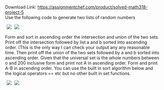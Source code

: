 Download Link: https://assignmentchef.com/product/solved-math318-project-5
<br>
Use the following code to generate two lists of random numbers

<img decoding="async" data-recalc-dims="1" data-src="https://i0.wp.com/www.ankitcodinghub.com/wp-content/uploads/2019/12/736.png?w=980&amp;ssl=1" class="lazyload" src="data:image/gif;base64,R0lGODlhAQABAAAAACH5BAEKAAEALAAAAAABAAEAAAICTAEAOw==">

 <noscript>

  <img decoding="async" src="https://i0.wp.com/www.ankitcodinghub.com/wp-content/uploads/2019/12/736.png?w=980&amp;ssl=1" data-recalc-dims="1">

 </noscript>

<img decoding="async" data-recalc-dims="1" data-src="https://i0.wp.com/www.ankitcodinghub.com/wp-content/uploads/2019/12/369.png?w=980&amp;ssl=1" class="lazyload" src="data:image/gif;base64,R0lGODlhAQABAAAAACH5BAEKAAEALAAAAAABAAEAAAICTAEAOw==">

 <noscript>

  <img decoding="async" src="https://i0.wp.com/www.ankitcodinghub.com/wp-content/uploads/2019/12/369.png?w=980&amp;ssl=1" data-recalc-dims="1">

 </noscript>Form and sort in ascending order the intersection and union of the two sets.  Print off the intersection followed by list a and b sorted into ascending order.    (This is the only way I can check your output any any reasonable time.   Then print off the union of the two sets followed by a and b sorted into ascending order.  Given that the universal set is the whole numbers between o and 200 inclusive form and print not A in ascending order.  Form and print A-B in ascending order.  You can use the built in sort algorithm below and the logical operators == etc but no other built in set functions.

<img decoding="async" data-recalc-dims="1" data-src="https://i0.wp.com/www.ankitcodinghub.com/wp-content/uploads/2019/12/543.png?w=980&amp;ssl=1" class="lazyload" src="data:image/gif;base64,R0lGODlhAQABAAAAACH5BAEKAAEALAAAAAABAAEAAAICTAEAOw==">

 <noscript>

  <img decoding="async" src="https://i0.wp.com/www.ankitcodinghub.com/wp-content/uploads/2019/12/543.png?w=980&amp;ssl=1" data-recalc-dims="1">

 </noscript>

<img decoding="async" data-recalc-dims="1" data-src="https://i0.wp.com/www.ankitcodinghub.com/wp-content/uploads/2019/12/188.png?w=980&amp;ssl=1" class="lazyload" src="data:image/gif;base64,R0lGODlhAQABAAAAACH5BAEKAAEALAAAAAABAAEAAAICTAEAOw==">

 <noscript>

  <img decoding="async" src="https://i0.wp.com/www.ankitcodinghub.com/wp-content/uploads/2019/12/188.png?w=980&amp;ssl=1" data-recalc-dims="1">

 </noscript>